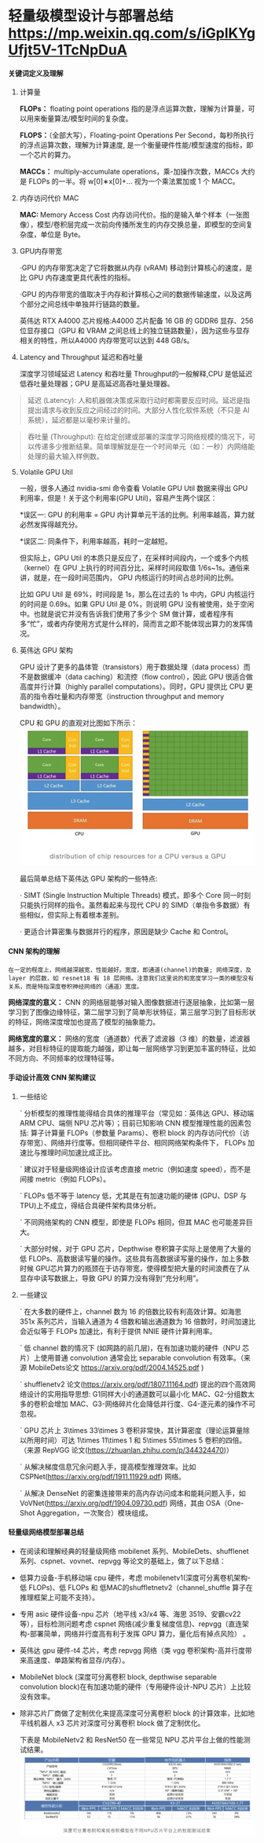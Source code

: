 # 轻量级模型设计与部署总结 https://mp.weixin.qq.com/s/iGplKYgUfjt5V-1TcNpDuA

#### 关键词定义及理解
1. 计算量

    <strong>FLOPs：</strong> floating point operations 指的是浮点运算次数，理解为计算量，可以用来衡量算法/模型时间的复杂度。
    
    <strong>FLOPS：</strong>（全部大写），Floating-point Operations Per Second，每秒所执行的浮点运算次数，理解为计算速度, 是一个衡量硬件性能/模型速度的指标，即一个芯片的算力。
    
    <strong>MACCs：</strong> multiply-accumulate operations，乘-加操作次数，MACCs 大约是 FLOPs 的一半。将 w[0]∗x[0]+... 视为一个乘法累加或 1 个 MACC。
    
2. 内存访问代价 MAC

    <strong>MAC: </strong> Memory Access Cost 内存访问代价。指的是输入单个样本（一张图像），模型/卷积层完成一次前向传播所发生的内存交换总量，即模型的空间复杂度，单位是 Byte。

3. GPU内存带宽

    ·GPU 的内存带宽决定了它将数据从内存 (vRAM) 移动到计算核心的速度，是比 GPU 内存速度更具代表性的指标。

    ·GPU 的内存带宽的值取决于内存和计算核心之间的数据传输速度，以及这两个部分之间总线中单独并行链路的数量。

    英伟达 RTX A4000 芯片规格:A4000 芯片配备 16 GB 的 GDDR6 显存、256 位显存接口（GPU 和 VRAM 之间总线上的独立链路数量），因为这些与显存相关的特性，所以A4000 内存带宽可以达到 448 GB/s。

4. Latency and Throughput 延迟和吞吐量
    
    深度学习领域延迟 Latency 和吞吐量 Throughput的一般解释,CPU 是低延迟低吞吐量处理器；GPU 是高延迟高吞吐量处理器。   

>延迟 (Latency): 人和机器做决策或采取行动时都需要反应时间。延迟是指提出请求与收到反应之间经过的时间。大部分人性化软件系统（不只是 AI 系统），延迟都是以毫秒来计量的。

>吞吐量 (Throughput): 在给定创建或部署的深度学习网络规模的情况下，可以传递多少推断结果。简单理解就是在一个时间单元（如：一秒）内网络能处理的最大输入样例数。
       

5. Volatile GPU Util

    一般，很多人通过 nvidia-smi 命令查看 Volatile GPU Util 数据来得出 GPU 利用率，但是！关于这个利用率(GPU Util)，容易产生两个误区：

    *误区一: GPU 的利用率 = GPU 内计算单元干活的比例。利用率越高，算力就必然发挥得越充分。

    *误区二: 同条件下，利用率越高，耗时一定越短。
    
    但实际上，GPU Util 的本质只是反应了，在采样时间段内，一个或多个内核（kernel）在 GPU 上执行的时间百分比，采样时间段取值 1/6s~1s。通俗来讲，就是，在一段时间范围内， GPU 内核运行的时间占总时间的比例。
    
    比如 GPU Util 是 69%，时间段是 1s，那么在过去的 1s 中内，GPU 内核运行的时间是 0.69s。如果 GPU Util 是 0%，则说明 GPU 没有被使用，处于空闲中。也就是说它并没有告诉我们使用了多少个 SM 做计算，或者程序有多“忙”，或者内存使用方式是什么样的，简而言之即不能体现出算力的发挥情况。

6. 英伟达 GPU 架构

    GPU 设计了更多的晶体管（transistors）用于数据处理（data process）而不是数据缓冲（data caching）和流控（flow control），因此 GPU 很适合做高度并行计算（highly parallel computations）。同时，GPU 提供比 CPU 更高的指令吞吐量和内存带宽（instruction throughput and memory bandwidth）。

    CPU 和 GPU 的直观对比图如下所示：
    ![Alt text](image.png)

    最后简单总结下英伟达 GPU 架构的一些特点:

    · SIMT (Single Instruction Multiple Threads) 模式，即多个 Core 同一时刻只能执行同样的指令。虽然看起来与现代 CPU 的 SIMD（单指令多数据）有些相似，但实际上有着根本差别。

    · 更适合计算密集与数据并行的程序，原因是缺少 Cache 和 Control。

#### CNN 架构的理解

    在一定的程度上，网络越深越宽，性能越好。宽度，即通道(channel)的数量; 网络深度，及 layer 的层数，如 resnet18 有 18 层网络。注意我们这里说的和宽度学习一类的模型没有关系，而是特指深度卷积神经网络的（通道）宽度。

<strong>网络深度的意义：</strong>  CNN 的网络层能够对输入图像数据进行逐层抽象，比如第一层学习到了图像边缘特征，第二层学习到了简单形状特征，第三层学习到了目标形状的特征，网络深度增加也提高了模型的抽象能力。

<strong>网络宽度的意义：</strong> 网络的宽度（通道数）代表了滤波器（3 维）的数量，滤波器越多，对目标特征的提取能力越强，即让每一层网络学习到更加丰富的特征，比如不同方向、不同频率的纹理特征等。

#### 手动设计高效 CNN 架构建议

1. 一些结论

    ` 分析模型的推理性能得结合具体的推理平台（常见如：英伟达 GPU、移动端 ARM CPU、端侧 NPU 芯片等）；目前已知影响 CNN 模型推理性能的因素包括: 算子计算量 FLOPs（参数量 Params）、卷积 block 的内存访问代价（访存带宽）、网络并行度等。但相同硬件平台、相同网络架构条件下， FLOPs 加速比与推理时间加速比成正比。

    ` 建议对于轻量级网络设计应该考虑直接 metric（例如速度 speed），而不是间接 metric（例如 FLOPs）。

    ` FLOPs 低不等于 latency 低，尤其是在有加速功能的硬体 (GPU、DSP 与 TPU)上不成立，得结合具硬件架构具体分析。

    ` 不同网络架构的 CNN 模型，即使是 FLOPs 相同，但其 MAC 也可能差异巨大。

    ` 大部分时候，对于 GPU 芯片，Depthwise 卷积算子实际上是使用了大量的低 FLOPs、高数据读写量的操作。这些具有高数据读写量的操作，加上多数时候 GPU芯片算力的瓶颈在于访存带宽，使得模型把大量的时间浪费在了从显存中读写数据上，导致 GPU 的算力没有得到“充分利用”。

2. 一些建议

    ` 在大多数的硬件上，channel 数为 16 的倍数比较有利高效计算。如海思 351x 系列芯片，当输入通道为 4 倍数和输出通道数为 16 倍数时，时间加速比会近似等于 FLOPs 加速比，有利于提供 NNIE 硬件计算利用率。

    ` 低 channel 数的情况下 (如网路的前几层)，在有加速功能的硬件（NPU 芯片）上使用普通 convolution 通常会比 separable convolution 有效率。（来源 MobileDets论文 https://arxiv.org/pdf/2004.14525.pdf )

    ` shufflenetv2 论文(https://arxiv.org/pdf/1807.11164.pdf) 提出的四个高效网络设计的实用指导思想: G1同样大小的通道数可以最小化 MAC、G2-分组数太多的卷积会增加 MAC、G3-网络碎片化会降低并行度、G4-逐元素的操作不可忽视。

    ` GPU 芯片上 3\times 33\times 3 卷积非常快，其计算密度（理论运算量除以所用时间）可达 1\times 11\times 1 和 5\times 55\times 5 卷积的四倍。（来源 RepVGG 论文(https://zhuanlan.zhihu.com/p/344324470)）

    ` 从解决梯度信息冗余问题入手，提高模型推理效率。比如 CSPNet(https://arxiv.org/pdf/1911.11929.pdf) 网络。

    ` 从解决 DenseNet 的密集连接带来的高内存访问成本和能耗问题入手，如 VoVNet(https://arxiv.org/pdf/1904.09730.pdf) 网络，其由 OSA（One-Shot Aggregation，一次聚合）模块组成。

#### 轻量级网络模型部署总结

* 在阅读和理解经典的轻量级网络 mobilenet 系列、MobileDets、shufflenet 系列、cspnet、vovnet、repvgg 等论文的基础上，做了以下总结：

* 低算力设备-手机移动端 cpu 硬件，考虑 mobilenetv1(深度可分离卷机架构-低 FLOPs)、低 FLOPs 和 低MAC的shuffletnetv2（channel_shuffle 算子在推理框架上可能不支持）。

* 专用 asic 硬件设备-npu 芯片（地平线 x3/x4 等、海思 3519、安霸cv22 等），目标检测问题考虑 cspnet 网络(减少重复梯度信息)、repvgg（直连架构-部署简单，网络并行度高有利于发挥 GPU 算力，量化后有掉点风险） 。

* 英伟达 gpu 硬件-t4 芯片，考虑 repvgg 网络（类 vgg 卷积架构-高并行度带来高速度、单路架构省显存/内存）。

* MobileNet block (深度可分离卷积 block, depthwise separable convolution block)在有加速功能的硬件（专用硬件设计-NPU 芯片）上比较没有效率。

* 除非芯片厂商做了定制优化来提高深度可分离卷积 block 的计算效率，比如地平线机器人 x3 芯片对深度可分离卷积 block 做了定制优化。

    下表是 MobileNetv2 和 ResNet50 在一些常见 NPU 芯片平台上做的性能测试结果。
![Alt text](image-1.png)




